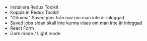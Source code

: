 - Installera Redux Toolkit
- Koppla in Redux Toolkit
- "Gömma" Saved jobs från nav om man inte är inloggad
- Saved jobs sidan skall inte kunna visas om man inte är inloggad
- React Form
- Dark mode / Light mode
